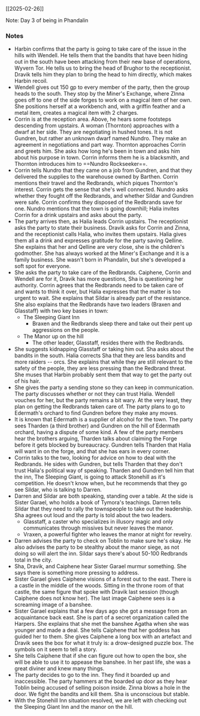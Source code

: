 [[2025-02-26]]

Note: Day 3 of being in Phandalin
### Notes

-  Harbin confirms that the party is going to take care of the issue in the hills with Wendell. He tells them that the bandits that have been hiding out in the south have been attacking from their new base of operations, Wyvern Tor. He tells us to bring the head of Brughor to the receptionist. Dravik tells him they plan to bring the head to him directly, which makes Harbin recoil.
- Wendell gives out 150 gp to every member of the party, then the group heads to the south. They stop by the Miner's Exchange, where ZInna goes off to one of the side forges to work on a magical item of her own. She positions herself at a workbench and, with a griffin feather and a metal item, creates a magical item with 2 charges.
- Corrin is at the reception area. Above, he hears some footsteps descending from upstairs. A woman (Thornton) approaches with a dwarf at her side. They are negotiating in hushed tones. It is not Gundren, but rather an unknown dwarf named Nundro.  They make an agreement in negotiations and part way. Thornton approaches Corrin and greets him. She asks how long he's been in town and asks him about his purpose in town. Corrin informs them he is a blacksmith, and Thornton introduces him to ==Nundro Rockseeker==. 
- Corrin tells Nundro that they came on a job from Gundren, and that they delivered the supplies to the warehouse owned by Barthen. Corrin mentions their travel and the Redbrands, which piques Thornton's interest. Corrin gets the sense that she's well connected. Nundro asks whether they fought off the Redbrands, and whether Sildar and Gundren were safe. Corrin confirms they disposed of the Redbrands save for one. Nundro mentions that the town is going downhill; Halia invites Corrin for a drink upstairs and asks about the party.
- The party arrives then, as Halia leads Corrin upstairs. The receptionist asks the party to state their business. Dravik asks for Corrin and Zinna, and the receptionist calls Halia, who invites them upstairs. Halia gives them all a drink and expresses gratitude for the party saving Qelline. She explains that her and Qelline are very close, she is the children's godmother. She has always worked at the Miner's Exchange and it is a family business. She wasn't born in Phandalin, but she's developed a soft spot for everyone. 
- She asks the party to take care of the Redbrands. Caiphene, Corrin and Wendell are for it, Dravik has more questions, Sha is questioning her authority. Corrin agrees that the Redbrands need to be taken care of and wants to think it over, but Halia expresses that the matter is too urgent to wait. She explains that Sildar is already part of the resistance. She also explains that the Redbrands have two leaders (Braxen and Glasstaff) with two key bases in town:
	- The Sleeping Giant Inn
		- Braxen and the Redbrands sleep there and take out their pent up aggressions on the people.
	- The Manor up on the hill
		- The other leader, Glasstaff, resides there with the Redbrands.
- She suggests kidnapping Glasstaff or taking him out. Sha asks about the bandits in the south. Halia corrects Sha that they are less bandits and more raiders -- orcs. She explains that while they are still relevant to the safety of the people, they are less pressing than the Redbrand threat. She muses that Harbin probably sent them that way to get the party out of his hair.
- She gives the party a sending stone so they can keep in communication. The party discusses whether or not they can trust Halia. Wendell vouches for her, but the party remains a bit wary. At the very least, they plan on getting the Redbrands taken care of. The party plans to go to Edermath's orchard to find Gundren before they make any moves.
- It is known that Edermath is a supplier of alcohol for the town. The party sees Tharden (a third brother) and Gundren on the hill of Edermath orchard, having a dispute of some kind. A few of the party members hear the brothers arguing, Tharden talks about claiming the Forge before it gets blocked by bureaucracy. Gundren tells Tharden that Halia will want in on the forge, and that she has ears in every corner. 
- Corrin talks to the two, looking for advice on how to deal with the Redbrands. He sides with Gundren, but tells Tharden that they don't trust Halia's political way of speaking. Tharden and Gundren tell him that the inn, The Sleeping Giant, is going to attack Stonehill as it's competition. He doesn't know when, but he recommends that they go see Sildar, who is talking to Darren.
- Darren and Sildar are both speaking, standing over a table. At the side is Sister Garael, who holds a book of Tymora's teachings. Darren tells Sildar that they need to rally the townspeople to take out the leadership. Sha agrees out loud and the party is told about the two leaders.
	- Glasstaff, a caster who specializes in illusory magic and only communicates through missives but never leaves the manor.
	- Vraxen, a powerful fighter who leaves the manor at night for revelry.
- Darren advises the party to check on Toblin to make sure he's okay. He also advises the party to be stealthy about the manor siege, as not doing so will alert the inn. Sildar says there's about 50-100 Redbrands total in the city. 
- Sha, Dravik, and Caiphene hear Sister Garael murmur something. She says there is something more pressing to address. 
- Sister Garael gives Caiphene visions of a forest out to the east. There is a castle in the middle of the woods. Sitting in the throne room of that castle, the same figure that spoke with Dravik last session (though Caiphene does not know her). The last image Caiphene sees is a screaming image of a banshee.
- Sister Garael explains that a few days ago she got a message from an acquaintance back east. She is part of a secret organization called the Harpers. She explains that she met the banshee Agatha when she was younger and made a deal. She tells Caiphene that her goddess has guided her to them. She gives Caiphene a long box with an artefact and Dravik sees the box for what it truly is: a drow-designed puzzle box. The symbols on it seem to tell a story.
- She tells Caiphene that if she can figure out how to open the box, she will be able to use it to appease the banshee. In her past life, she was a great diviner and knew many things. 
- The party decides to go to the inn. They find it boarded up and inaccessible. The party hammers at the boarded up door as they hear Toblin being accused of selling poison inside. Zinna blows a hole in the door. We fight the bandits and kill them. Sha is unconscious but stable.
- With the Stonehill Inn situation resolved, we are left with checking out the Sleeping Giant Inn and the manor on the hill.
